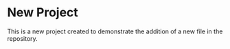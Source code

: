 # New Project

This is a new project created to demonstrate the addition of a new file in the repository.